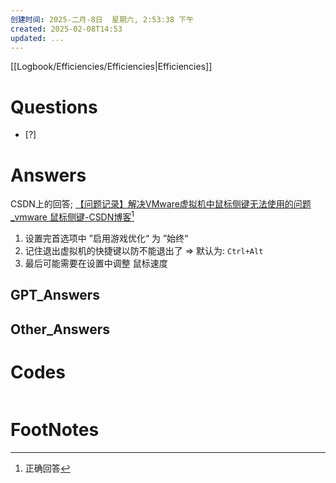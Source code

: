 ```yaml
---
创建时间: 2025-二月-8日  星期六, 2:53:38 下午
created: 2025-02-08T14:53
updated: ...
---
```

[[Logbook/Efficiencies/Efficiencies|Efficiencies]]
 
# Questions

- [?] 


# Answers

CSDN上的回答; [【问题记录】解决VMware虚拟机中鼠标侧键无法使用的问题\_vmware 鼠标侧键-CSDN博客](https://blog.csdn.net/DCTANT/article/details/143321877)[^1]


1. 设置完首选项中 ”启用游戏优化“ 为 ”始终“
2. 记住退出虚拟机的快捷键以防不能退出了 $\Longrightarrow$ 默认为: `Ctrl+Alt`
3. 最后可能需要在设置中调整 鼠标速度

## GPT_Answers


## Other_Answers


# Codes

```python

```



# FootNotes

[^1]: 正确回答